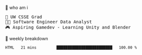🧠 who am i
<pre>
📖 UW CSSE Grad 
🧑‍💻 Software Engineer Data Analyst
🎮 Aspiring Gamedev - Learning Unity and Blender
</pre>

📂 weekly breakdown
 <!--START_SECTION:waka-->

```txt
HTML   21 mins         █████████████████████████   100.00 %
```

<!--END_SECTION:waka-->
